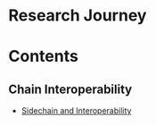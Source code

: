 # Research Journey

# Contents

## Chain Interoperability

- [Sidechain and Interoperability](sidechain-interoperability.md)
